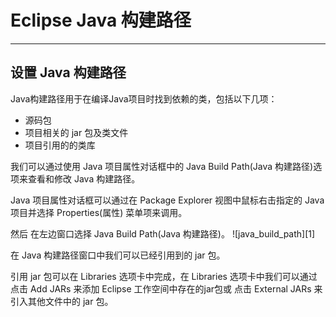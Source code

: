 # Eclipse Java 构建路径

* * *

## 设置 Java 构建路径

Java构建路径用于在编译Java项目时找到依赖的类，包括以下几项：

* 源码包
* 项目相关的 jar 包及类文件
* 项目引用的的类库

我们可以通过使用 Java 项目属性对话框中的 Java Build Path(Java 构建路径)选项来查看和修改 Java 构建路径。

Java 项目属性对话框可以通过在 Package Explorer 视图中鼠标右击指定的 Java 项目并选择 Properties(属性) 菜单项来调用。

然后 在左边窗口选择 Java Build Path(Java 构建路径)。 ![java_build_path][1]

在 Java 构建路径窗口中我们可以已经引用到的 jar 包。

引用 jar 包可以在 Libraries 选项卡中完成，在 Libraries 选项卡中我们可以通过点击 Add JARs 来添加 Eclipse 工作空间中存在的jar包或 点击 External JARs 来引入其他文件中的 jar 包。
